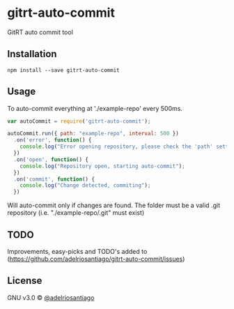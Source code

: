 # gitrt-auto-commit
GitRT auto commit tool

## Installation

`npm install --save gitrt-auto-commit`

## Usage

To auto-commit everything at './example-repo' every 500ms.

```javascript
var autoCommit = require('gitrt-auto-commit');

autoCommit.run({ path: "example-repo", interval: 500 })
  .on('error', function() {
    console.log("Error opening repository, please check the 'path' setting");
  })
  .on('open', function() {
    console.log("Repository open, starting auto-commit");
  })
  .on('commit', function() {
    console.log("Change detected, commiting");
  })
```
Will auto-commit only if changes are found. The folder must be a valid .git repository (i.e. "./example-repo/.git" must exist)

## TODO

Improvements, easy-picks and TODO's added to (https://github.com/adelriosantiago/gitrt-auto-commit/issues)

## License

GNU v3.0 © [@adelriosantiago](https://twitter.com/adelriosantiago)